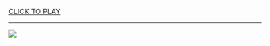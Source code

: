 
<a href="https://premium76.site?title=bike_racing_game_unblocked&ref=13M">CLICK TO PLAY</a></h3>
<hr>

<a href="https://premium76.site?title=bike_racing_game_unblocked&ref=13M"><img src="https://clearcache.store/games.png"></a>


